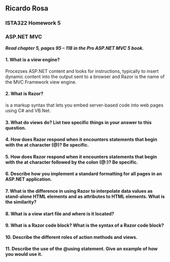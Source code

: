 ## Ricardo Rosa

### ISTA322 Homework 5

### ASP.NET MVC


***Read chapter 5, pages 95 – 118 in the Pro ASP.NET MVC 5 book.***

#### 1. What is a view engine?
Procezses ASP.NET content and looks for instructions, typically to insert dynamic content into the output sent to a browser and Razor is the name of the MVC Framework view engine.

#### 2. What is Razor?
is a markup syntax that lets you embed server-based code into web pages using C# and VB.Net.

#### 3. What do views do? List two specific things in your answer to this question.


#### 4. How does Razor respond when it encounters statements that begin with the at character (@)? Be specific.


#### 5. How does Razor respond when it encounters statements that begin with the at character followed by the colon (@:)? Be specific.


#### 6. Describe how you implement a standard formatting for all pages in an ASP.NET application.


#### 7. What is the difference in using Razor to interpolate data values as stand-alone HTML elements and as attributes to HTML elements. What is the similarity?


#### 8. What is a view start file and where is it located?


#### 9. What is a Razor code block? What is the syntax of a Razor code block?


#### 10. Describe the different roles of action methods and views.


#### 11. Describe the use of the @using statement. Give an example of how you would use it.